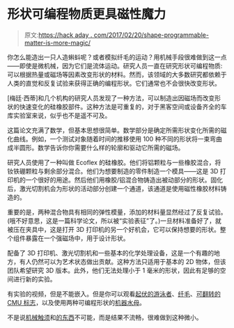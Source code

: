 # 形状可编程物质更具磁性魔力

> 原文:[https://hack aday . com/2017/02/20/shape-programmable-matter-is-more-magic/](https://hackaday.com/2017/02/20/shape-programmable-matter-is-more-magnetic-magic/)

你怎么能造出一只人造蝌蚪呢？或者模拟纤毛的运动？用机械手段很难做到这一点——即使是微机械，因为它们是流体运动。研究人员一直在研究形状可编程物质:可以根据热量或磁场等因素改变形状的材料。然而，该领域的大多数研究都依赖于人类的直觉和反复试验来获得正确的编程形状。它们通常也不会很快改变形状。

[梅廷·西蒂]和几个机构的研究人员发现了一种方法，可以制造出因磁场而改变形状的快速变化的硅橡胶部件。这种方法是可重复的，对于黑客空间或设备齐全的车库实验室来说，似乎也不是遥不可及。

这篇论文充满了数学，但基本思想很简单。数学部分是确定所需形状变化所需的磁化曲线。例如，一个测试对象随着时间的推移使用 100 种不同的形状将一束弯曲成半圆形。数学告诉你你需要什么样的轮廓和驱动它所需的磁场。

研究人员使用了一种叫做 Ecoflex 的硅橡胶。他们将铝颗粒与一些橡胶混合，将钕铁硼颗粒与剩余部分混合。他们为想要制造的零件制造一个模具——这是 3D 打印机的一个很好的用途。然后他们用橡胶/铝混合物铸造出被动部分的形状。固化后，激光切割机会为形状的活动部分创建一个通道，该通道是使用磁性橡胶材料铸造的。

重要的是，两种混合物具有相同的弹性模量，添加的材料量显然经过了反复试验。(哦不好意思，这是一篇科学论文，所以被“实验表征”了。)一旦材料准备好了，就被压在夹具中，这是打开 3D 打印机的另一个好机会，它可以保持想要的形状。整个组件暴露在一个强磁场中，用于设计形状。

配备了 3D 打印机、激光切割机和一些基本的化学处理设备，这是一个有趣的地方，有人仍然可以为艺术状态做出贡献。这种方法只适用于基本的 2D 物体，但该团队希望研究 3D 版本。此外，他们无法处理小于 1 毫米的形状，因此有足够的空间进行新的实验。

有实验的视频，但是不能嵌入。但是你可以观看[起伏的游泳者](http://static-movie-usa.glencoesoftware.com/webm/10.1073/243/ea433c4a6f870e471cdb2c83438c943f25e22927/pnas.1608193113.sm03.webm)、[纤毛](http://movie-usa.glencoesoftware.com/video/10.1073/pnas.1608193113/video-4)、[可翻转的 CMU 标志](http://movie-usa.glencoesoftware.com/video/10.1073/pnas.1608193113/video-1)，以及使用两种可编程形状的[机器水母](http://movie-usa.glencoesoftware.com/video/10.1073/pnas.1608193113/video-2)。

不是说[机械触须](https://hackaday.com/?s=tentacle)和[的东西](https://hackaday.com/2013/01/03/tentacles-and-phalanges-made-from-drinking-straws/)不可能，而是结果不流畅，很难做到这种微小。